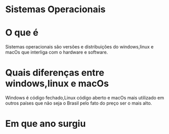 

# Sistemas Operacionais 


# O que é 

Sistemas operacionais são  versões e distribuições do windows,linux e macOs que interliga com o hardware e software.






# Quais diferenças entre  windows,linux e macOs

Windows é código fechado,Linux código aberto e macOs mais utilizado em outros países que não seja o Brasil pelo fato do preço ser o mais alto.


# Em que ano surgiu










